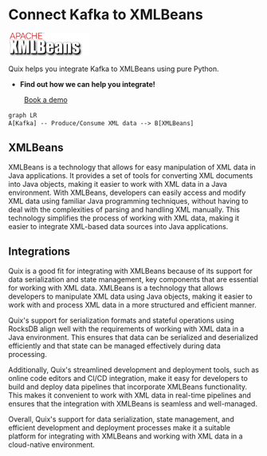 # Connect Kafka to XMLBeans

![](./images/logo_1.jpg)

Quix helps you integrate Kafka to XMLBeans using pure Python.

<div class="grid cards blog-grid-card" markdown>

- __Find out how we can help you integrate!__

    <a class="md-button md-button--primary" href="https://share.hsforms.com/1iW0TmZzKQMChk0lxd_tGiw4yjw2?__hstc=175542013.2303933fbd746c0ac86d9ccbe9bc9100.1728383268831.1729603416735.1729620918855.31&__hssc=175542013.1.1729620918855&__hsfp=2132701734" target="_blank" style="margin:.5rem;">Book a demo</a>

</div>

```mermaid
graph LR
A[Kafka] -- Produce/Consume XML data --> B[XMLBeans]
```

## XMLBeans

XMLBeans is a technology that allows for easy manipulation of XML data in Java applications. It provides a set of tools for converting XML documents into Java objects, making it easier to work with XML data in a Java environment. With XMLBeans, developers can easily access and modify XML data using familiar Java programming techniques, without having to deal with the complexities of parsing and handling XML manually. This technology simplifies the process of working with XML data, making it easier to integrate XML-based data sources into Java applications.

## Integrations

Quix is a good fit for integrating with XMLBeans because of its support for data serialization and state management, key components that are essential for working with XML data. XMLBeans is a technology that allows developers to manipulate XML data using Java objects, making it easier to work with and process XML data in a more structured and efficient manner.

Quix's support for serialization formats and stateful operations using RocksDB align well with the requirements of working with XML data in a Java environment. This ensures that data can be serialized and deserialized efficiently and that state can be managed effectively during data processing.

Additionally, Quix's streamlined development and deployment tools, such as online code editors and CI/CD integration, make it easy for developers to build and deploy data pipelines that incorporate XMLBeans functionality. This makes it convenient to work with XML data in real-time pipelines and ensures that the integration with XMLBeans is seamless and well-managed.

Overall, Quix's support for data serialization, state management, and efficient development and deployment processes make it a suitable platform for integrating with XMLBeans and working with XML data in a cloud-native environment.

